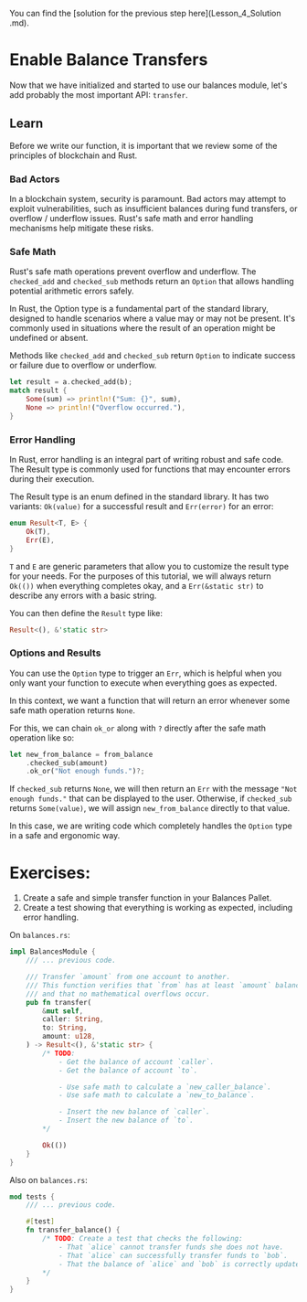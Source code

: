 You can find the [solution for the previous step here](Lesson_4_Solution
.md).
# Enable Balance Transfers

Now that we have initialized and started to use our balances module, let's add probably the most important API: `transfer`.

## Learn

Before we write our function, it is important that we review some of the principles of blockchain and Rust.

### Bad Actors

In a blockchain system, security is paramount. Bad actors may attempt to exploit vulnerabilities, such as insufficient balances during fund transfers, or overflow / underflow issues. Rust's safe math and error handling mechanisms help mitigate these risks.

### Safe Math

Rust's safe math operations prevent overflow and underflow. The `checked_add` and `checked_sub` methods return an `Option` that allows handling potential arithmetic errors safely.

In Rust, the Option type is a fundamental part of the standard library, designed to handle scenarios where a value may or may not be present. It's commonly used in situations where the result of an operation might be undefined or absent.

Methods like `checked_add` and `checked_sub` return `Option` to indicate success or failure due to overflow or underflow.

```rust
let result = a.checked_add(b);
match result {
    Some(sum) => println!("Sum: {}", sum),
    None => println!("Overflow occurred."),
}
```

### Error Handling

In Rust, error handling is an integral part of writing robust and safe code. The Result type is commonly used for functions that may encounter errors during their execution.

The Result type is an enum defined in the standard library. It has two variants: `Ok(value)` for a successful result and `Err(error)` for an error:

```rust
enum Result<T, E> {
    Ok(T),
    Err(E),
}
```

`T` and `E` are generic parameters that allow you to customize the result type for your needs. For the purposes of this tutorial, we will always return `Ok(())` when everything completes okay, and a `Err(&static str)` to describe any errors with a basic string.

You can then define the `Result` type like:

```rust
Result<(), &'static str>
```

### Options and Results

You can use the `Option` type to trigger an `Err`, which is helpful when you only want your function to execute when everything goes as expected.

In this context, we want a function that will return an error whenever some safe math operation returns `None`.

For this, we can chain `ok_or` along with `?` directly after the safe math operation like so:

```rust
let new_from_balance = from_balance
    .checked_sub(amount)
    .ok_or("Not enough funds.")?;
```

If `checked_sub` returns `None`, we will then return an `Err` with the message `"Not enough funds."` that can be displayed to the user. Otherwise, if `checked_sub` returns `Some(value)`, we will assign `new_from_balance` directly to that value.

In this case, we are writing code which completely handles the `Option` type in a safe and ergonomic way.

# Exercises:

1. Create a safe and simple transfer function in your Balances Pallet.
2. Create a test showing that everything is working as expected, including error handling.

On `balances.rs`:
```rust
impl BalancesModule {
    /// ... previous code.

    /// Transfer `amount` from one account to another.
	/// This function verifies that `from` has at least `amount` balance to transfer,
	/// and that no mathematical overflows occur.
	pub fn transfer(
		&mut self,
		caller: String,
		to: String,
		amount: u128,
	) -> Result<(), &'static str> {
		/* TODO:
			- Get the balance of account `caller`.
			- Get the balance of account `to`.

			- Use safe math to calculate a `new_caller_balance`.
			- Use safe math to calculate a `new_to_balance`.

			- Insert the new balance of `caller`.
			- Insert the new balance of `to`.
		*/

		Ok(())
	}
}
```
Also on `balances.rs`:
```rust
mod tests {
    /// ... previous code.

    #[test]
	fn transfer_balance() {
		/* TODO: Create a test that checks the following:
			- That `alice` cannot transfer funds she does not have.
			- That `alice` can successfully transfer funds to `bob`.
			- That the balance of `alice` and `bob` is correctly updated.
		*/
	}
}
```